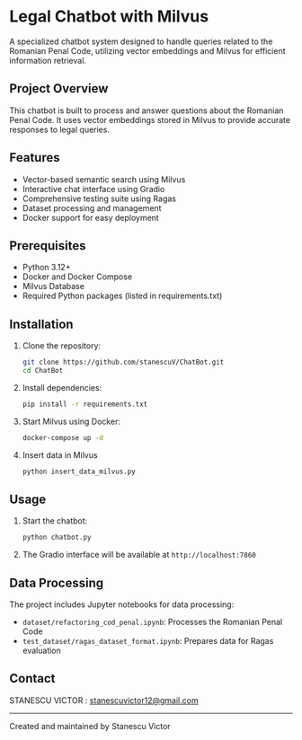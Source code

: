 # Legal Chatbot with Milvus

A specialized chatbot system designed to handle queries related to the Romanian Penal Code, utilizing vector embeddings and Milvus for efficient information retrieval.

## Project Overview

This chatbot is built to process and answer questions about the Romanian Penal Code. It uses vector embeddings stored in Milvus to provide accurate responses to legal queries.

## Features

- Vector-based semantic search using Milvus
- Interactive chat interface using Gradio
- Comprehensive testing suite using Ragas
- Dataset processing and management
- Docker support for easy deployment

## Prerequisites

- Python 3.12+
- Docker and Docker Compose
- Milvus Database
- Required Python packages (listed in requirements.txt)

## Installation

1. Clone the repository:
   ```bash
   git clone https://github.com/stanescuV/ChatBot.git
   cd ChatBot
   ```

2. Install dependencies:
   ```bash
   pip install -r requirements.txt
   ```

3. Start Milvus using Docker:
   ```bash
   docker-compose up -d
   ```

4. Insert data in Milvus 
   ```bash
   python insert_data_milvus.py
   ```

## Usage

1. Start the chatbot:
   ```bash
   python chatbot.py
   ```

2. The Gradio interface will be available at `http://localhost:7860`


## Data Processing

The project includes Jupyter notebooks for data processing:
- `dataset/refactoring_cod_penal.ipynb`: Processes the Romanian Penal Code
- `test_dataset/ragas_dataset_format.ipynb`: Prepares data for Ragas evaluation

## Contact

STANESCU VICTOR : stanescuvictor12@gmail.com

---
Created and maintained by Stanescu Victor